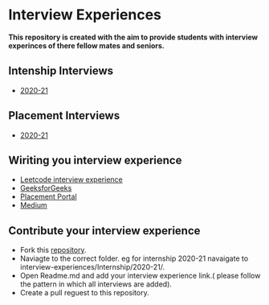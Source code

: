 # Interview Experiences
**This repository is created with the aim to provide students with interview experinces of there fellow mates and seniors.**

## Intenship Interviews
* [2020-21](/Internship/2020-21/)

## Placement Interviews
* [2020-21]()

## Wiriting you interview experience
* [Leetcode interview experience](https://leetcode.com/discuss/interview-experience)
* [GeeksforGeeks](https://www.geeksforgeeks.org/write-interview-experience/)
* [Placement Portal](http://placements.mnit.ac.in/interview-experiences)
* [Medium](https://help.medium.com/hc/en-us/articles/225168768-Write-a-post)

## Contribute your interview experience
* Fork this [repository](https://github.com/Codeshows/interview-experiences/).
* Naviagte to the correct folder. eg for internship 2020-21 navaigate to interview-experiences/Internship/2020-21/.
* Open Readme.md and add your interview experience link.( please follow the pattern in which all interviews are added).
* Create a pull reguest to this repository.



